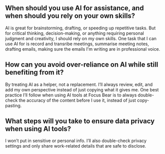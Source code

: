 ## When should you use AI for assistance, and when should you rely on your own skills?
AI is great for brainstorming, drafting, or speeding up repetitive tasks. But for critical thinking, decision-making, or anything requiring personal judgment and creativity, I should rely on my own skills.
One task that I can use AI for is record and transribe meetings, summarise meeting notes, drafting emails, making sure the emails I'm writing are in professional voice.
## How can you avoid over-reliance on AI while still benefiting from it?
 By treating AI as a helper, not a replacement. I’ll always review, edit, and add my own perspective instead of just copying what it gives me.
 One best practice I’ll follow when using AI tools at Focus Bear is to always double-check the accuracy of the content before I use it, instead of just copy-pasting. 
## What steps will you take to ensure data privacy when using AI tools?
I won’t put in sensitive or personal info. I’ll also double-check privacy settings and only share work-related details that are safe to disclose. 